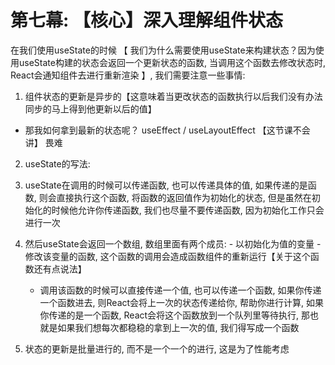 # 第七幕: 【核心】深入理解组件状态

在我们使用useState的时候  【 我们为什么需要使用useState来构建状态？因为使用useState构建的状态会返回一个更新状态的函数, 当调用这个函数去修改状态时, React会通知组件去进行重新渲染 】, 我们需要注意一些事情:

1. 组件状态的更新是异步的【这意味着当更改状态的函数执行以后我们没有办法同步的马上得到他更新以后的值】
  - 那我如何拿到最新的状态呢？ useEffect / useLayoutEffect 【这节课不会讲】 畏难 
2. useState的写法:
  1. useState在调用的时候可以传递函数, 也可以传递具体的值, 如果传递的是函数, 则会直接执行这个函数, 将函数的返回值作为初始化的状态, 但是虽然在初始化的时候他允许你传递函数, 我们也尽量不要传递函数, 因为初始化工作只会进行一次
  2. 然后useState会返回一个数组, 数组里面有两个成员:
    - 以初始化为值的变量
    - 修改该变量的函数, 这个函数的调用会造成函数组件的重新运行【关于这个函数还有点说法】
      - 调用该函数的时候可以直接传递一个值, 也可以传递一个函数, 如果你传递一个函数进去, 则React会将上一次的状态传递给你, 帮助你进行计算, 如果你传递的是一个函数, React会将这个函数放到一个队列里等待执行, 那也就是如果我们想每次都稳稳的拿到上一次的值, 我们得写成一个函数

3. 状态的更新是批量进行的, 而不是一个一个的进行, 这是为了性能考虑

